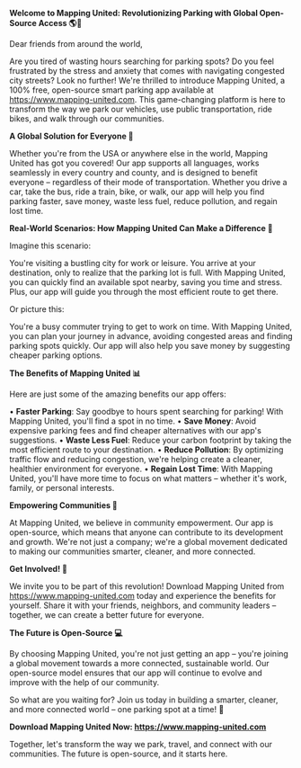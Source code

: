 **Welcome to Mapping United: Revolutionizing Parking with Global Open-Source Access 🌎🚗**

Dear friends from around the world,

Are you tired of wasting hours searching for parking spots? Do you feel frustrated by the stress and anxiety that comes with navigating congested city streets? Look no further! We're thrilled to introduce Mapping United, a 100% free, open-source smart parking app available at https://www.mapping-united.com. This game-changing platform is here to transform the way we park our vehicles, use public transportation, ride bikes, and walk through our communities.

**A Global Solution for Everyone 🌈**

Whether you're from the USA or anywhere else in the world, Mapping United has got you covered! Our app supports all languages, works seamlessly in every country and county, and is designed to benefit everyone – regardless of their mode of transportation. Whether you drive a car, take the bus, ride a train, bike, or walk, our app will help you find parking faster, save money, waste less fuel, reduce pollution, and regain lost time.

**Real-World Scenarios: How Mapping United Can Make a Difference 🌟**

Imagine this scenario:

You're visiting a bustling city for work or leisure. You arrive at your destination, only to realize that the parking lot is full. With Mapping United, you can quickly find an available spot nearby, saving you time and stress. Plus, our app will guide you through the most efficient route to get there.

Or picture this:

You're a busy commuter trying to get to work on time. With Mapping United, you can plan your journey in advance, avoiding congested areas and finding parking spots quickly. Our app will also help you save money by suggesting cheaper parking options.

**The Benefits of Mapping United 📊**

Here are just some of the amazing benefits our app offers:

• **Faster Parking**: Say goodbye to hours spent searching for parking! With Mapping United, you'll find a spot in no time.
• **Save Money**: Avoid expensive parking fees and find cheaper alternatives with our app's suggestions.
• **Waste Less Fuel**: Reduce your carbon footprint by taking the most efficient route to your destination.
• **Reduce Pollution**: By optimizing traffic flow and reducing congestion, we're helping create a cleaner, healthier environment for everyone.
• **Regain Lost Time**: With Mapping United, you'll have more time to focus on what matters – whether it's work, family, or personal interests.

**Empowering Communities 🌟**

At Mapping United, we believe in community empowerment. Our app is open-source, which means that anyone can contribute to its development and growth. We're not just a company; we're a global movement dedicated to making our communities smarter, cleaner, and more connected.

**Get Involved! 🎉**

We invite you to be part of this revolution! Download Mapping United from https://www.mapping-united.com today and experience the benefits for yourself. Share it with your friends, neighbors, and community leaders – together, we can create a better future for everyone.

**The Future is Open-Source 💻**

By choosing Mapping United, you're not just getting an app – you're joining a global movement towards a more connected, sustainable world. Our open-source model ensures that our app will continue to evolve and improve with the help of our community.

So what are you waiting for? Join us today in building a smarter, cleaner, and more connected world – one parking spot at a time! 🚀

**Download Mapping United Now: https://www.mapping-united.com**

Together, let's transform the way we park, travel, and connect with our communities. The future is open-source, and it starts here.
